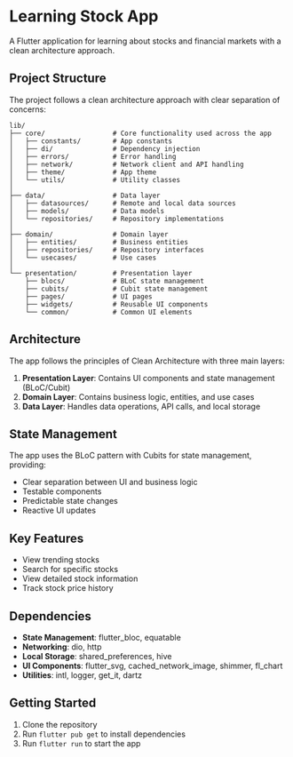 # Learning Stock App

A Flutter application for learning about stocks and financial markets with a clean architecture approach.

## Project Structure

The project follows a clean architecture approach with clear separation of concerns:

```
lib/
├── core/                 # Core functionality used across the app
│   ├── constants/        # App constants
│   ├── di/               # Dependency injection
│   ├── errors/           # Error handling
│   ├── network/          # Network client and API handling
│   ├── theme/            # App theme
│   └── utils/            # Utility classes
│
├── data/                 # Data layer
│   ├── datasources/      # Remote and local data sources
│   ├── models/           # Data models
│   └── repositories/     # Repository implementations
│
├── domain/               # Domain layer
│   ├── entities/         # Business entities
│   ├── repositories/     # Repository interfaces
│   └── usecases/         # Use cases
│
└── presentation/         # Presentation layer
    ├── blocs/            # BLoC state management
    ├── cubits/           # Cubit state management
    ├── pages/            # UI pages
    ├── widgets/          # Reusable UI components
    └── common/           # Common UI elements
```

## Architecture

The app follows the principles of Clean Architecture with three main layers:

1. **Presentation Layer**: Contains UI components and state management (BLoC/Cubit)
2. **Domain Layer**: Contains business logic, entities, and use cases
3. **Data Layer**: Handles data operations, API calls, and local storage

## State Management

The app uses the BLoC pattern with Cubits for state management, providing:

- Clear separation between UI and business logic
- Testable components
- Predictable state changes
- Reactive UI updates

## Key Features

- View trending stocks
- Search for specific stocks
- View detailed stock information
- Track stock price history

## Dependencies

- **State Management**: flutter_bloc, equatable
- **Networking**: dio, http
- **Local Storage**: shared_preferences, hive
- **UI Components**: flutter_svg, cached_network_image, shimmer, fl_chart
- **Utilities**: intl, logger, get_it, dartz

## Getting Started

1. Clone the repository
2. Run `flutter pub get` to install dependencies
3. Run `flutter run` to start the app

